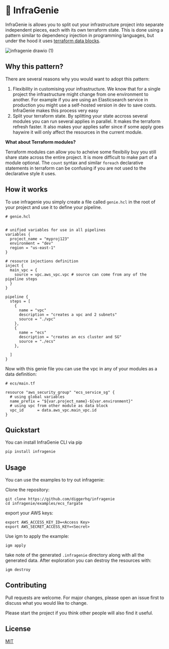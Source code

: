 
# :genie: InfraGenie

InfraGenie is allows you to split out your infrastructure project into separate independent pieces, each with its own terraform state. This is done using a pattern similar to dependency injection in  programming languages, but under the hood it uses [terraform data blocks](https://www.terraform.io/docs/language/data-sources/index.html).

![infragenie drawio (1)](https://user-images.githubusercontent.com/1627972/132008493-1e203d20-dd6f-449b-8884-23333af9c1fb.png)


## Why this pattern?

There are several reasons why you would want to adopt this pattern:

1. Flexibility in customising your infrastructure. We know that for a single project the infrastructure might change from one environment to another. For example if you are using an Elasticsearch service in production you might use a self-hosted version in dev to save costs. InfraGenie makes this process very easy
2. Split your terraform state. By splitting your state accross several modules you can run several applies in parallel. It makes the terraform refresh faster. It also makes your applies safer since if some apply goes haywire it will only affect the resources in the current module.

**What about Terraform modules?**

Terraform modules can allow you to acheive some flexibiliy buy you still share state across the entire project. It is more difficult to make part of a module optional. The `count` syntax and similar `foreach` declarative statements in terraform can be confusing if you are not used to the declarative style it uses.

## How it works

To use infragenie you simply create a file called `genie.hcl` in the root of your project and use it to define your pipeline.

```hcl
# genie.hcl


# unified variables for use in all pipelines
variables {
  project_name = "myproj123"
  environment = "dev"
  region = "us-east-1"
}

# resource injections definition
inject {
  main_vpc = {
    source = vpc.aws_vpc.vpc # source can come from any of the pipeline steps
  }
}

pipeline {
  steps = [
    {
      name = "vpc"
      description = "creates a vpc and 2 subnets"
      source = "./vpc"
    },
    {
      name = "ecs"
      description = "creates an ecs cluster and SG"
      source = "./ecs"
    },

  ]
}
```
Now with this genie file you can use the vpc in any of your modules as a data definition:

```hcl
# ecs/main.tf

resource "aws_security_group" "ecs_service_sg" {
  # using global variables
  name_prefix = "${var.project_name}-${var.environment}"
  # using vpc from other module as data block
  vpc_id      = data.aws_vpc.main_vpc.id
}
```

## Quickstart

You can install InfraGenie CLI via pip

```bash
pip install infragenie
```

## Usage

You can use the examples to try out infragenie:

Clone the repository:

```
git clone https://github.com/diggerhq/infragenie
cd infragenie/examples/ecs_fargate
```

export your AWS keys:

```
export AWS_ACCESS_KEY_ID=<Access Key>
export AWS_SECRET_ACCESS_KEY=<Secret>
```

Use igm to apply the example:

```
igm apply
```

take note of the generated `.infragenie` directory along with all the generated data. After exploration you can destroy the resources with:

```
igm destroy
```

## Contributing
Pull requests are welcome. For major changes, please open an issue first to discuss what you would like to change.

Please start the project if you think other people will also find it useful.

## License
[MIT](https://choosealicense.com/licenses/mit/)
